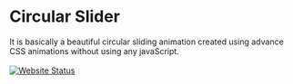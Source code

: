 # Circular Slider

It is basically a beautiful circular sliding animation created using advance CSS animations without using any javaScript.
<br>
<br>
[![Website Status](https://img.shields.io/badge/CIRCULAR%20SLIDER-LIVE-green?style=for-the-badge)](https://yogeshgiri904.github.io/circular-slider/)
